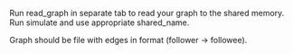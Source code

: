 Run read_graph in separate tab to read your graph to the shared memory.
Run simulate and use appropriate shared_name.

Graph should be file with edges in  format (follower -> followee).
